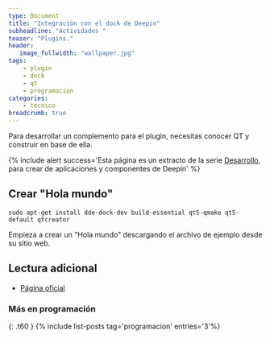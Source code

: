 ```yaml
---
type: Document
title: "Integración con el dock de Deepin"
subheadline: "Actividades "
teaser: "Plugins."
header:
   image_fullwidth: "wallpaper.jpg"
tags:
    - plugin
    - dock
    - qt
    - programacion
categories:
    - tecnico
breadcrumb: true    
---
```

Para desarrollar un complemento para el plugin, necesitas conocer QT y construir en base de ella.

{% include alert success='Esta página es un extracto de la serie <a href="/desarrollo">Desarrollo</a>, para crear de aplicaciones y componentes de Deepin' %}

## Crear "Hola mundo"

~~~
sudo apt-get install dde-dock-dev build-essential qt5-qmake qt5-default qtcreator
~~~

Empieza a crear un "Hola mundo" descargando el archivo de ejemplo desde su sitio web.

## Lectura adicional
* [Página oficial](https://www.deepin.org/es/developer-community/dock-plugin/)

### Más en programación
{: .t60 }
{% include list-posts tag='programacion' entries='3'%}
